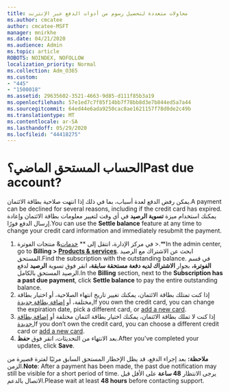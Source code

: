 ```yaml
---
title: محاولات متعددة لتحصيل رسوم من أدوات الدفع عبر الإنترنت
ms.author: cmcatee
author: cmcatee-MSFT
manager: mnirkhe
ms.date: 04/21/2020
ms.audience: Admin
ms.topic: article
ROBOTS: NOINDEX, NOFOLLOW
localization_priority: Normal
ms.collection: Adm_O365
ms.custom:
- "445"
- "1500018"
ms.assetid: 29635602-3521-4663-9d85-d111f85b3a19
ms.openlocfilehash: 57e1ed7c7f85f14bb7f78bb8d3e7b844ed5a7a44
ms.sourcegitcommit: 64ed44e6ada9250cac8ae1621157f78d0de2c49b
ms.translationtype: MT
ms.contentlocale: ar-SA
ms.lasthandoff: 05/29/2020
ms.locfileid: "44418275"
---
```

# <a name="past-due-account"></a><span data-ttu-id="20bfa-102">الحساب المستحق الماضي؟</span><span class="sxs-lookup"><span data-stu-id="20bfa-102">Past due account?</span></span>

<span data-ttu-id="20bfa-103">يمكن رفض الدفع لعدة أسباب، بما في ذلك إذا انتهت صلاحية بطاقة الائتمان.</span><span class="sxs-lookup"><span data-stu-id="20bfa-103">A payment can be declined for several reasons, including if the credit card has expired.</span></span> <span data-ttu-id="20bfa-104">يمكنك استخدام ميزة **تسوية الرصيد** في أي وقت لتغيير معلومات بطاقة الائتمان وإعادة إرسال الدفع فورًا.</span><span class="sxs-lookup"><span data-stu-id="20bfa-104">You can use the **Settle balance** feature at any time to change your credit card information and immediately resubmit the payment.</span></span>

1. <span data-ttu-id="20bfa-105">في مركز الإدارة، انتقل إلى \*\* [خدمات](https://go.microsoft.com/fwlink/p/?linkid=842054)& منتجات الفوترة >.\*\*</span><span class="sxs-lookup"><span data-stu-id="20bfa-105">In the admin center, go to **Billing > [Products & services](https://go.microsoft.com/fwlink/p/?linkid=842054)**.</span></span>
<span data-ttu-id="20bfa-106">ابحث عن الاشتراك مع الرصيد المستحق.</span><span class="sxs-lookup"><span data-stu-id="20bfa-106">Find the subscription with the outstanding balance.</span></span> <span data-ttu-id="20bfa-107">في قسم **الفوترة،** بجوار **الاشتراك لديه دفعة مستحقة سابقة،** انقر فوق تسوية **الرصيد** لدفع الرصيد المستحق بالكامل.</span><span class="sxs-lookup"><span data-stu-id="20bfa-107">In the **Billing** section, next to the **Subscription has a past due payment**, click **Settle balance** to pay the entire outstanding balance.</span></span>
2. <span data-ttu-id="20bfa-108">إذا كنت تمتلك بطاقة الائتمان، يمكنك تغيير تاريخ انتهاء الصلاحية، أو اختيار بطاقة مختلفة، أو [إضافة بطاقة جديدة.](https://docs.microsoft.com/microsoft-365/commerce/billing-and-payments/manage-payment-methods?view=o365-worldwide)</span><span class="sxs-lookup"><span data-stu-id="20bfa-108">If you own the credit card, you can change the expiration date, pick a different card, or [add a new card](https://docs.microsoft.com/microsoft-365/commerce/billing-and-payments/manage-payment-methods?view=o365-worldwide).</span></span>
3. <span data-ttu-id="20bfa-109">إذا كنت لا تملك بطاقة الائتمان، يمكنك اختيار بطاقة ائتمان مختلفة أو [إضافة بطاقة جديدة.](https://docs.microsoft.com/microsoft-365/commerce/billing-and-payments/manage-payment-methods?view=o365-worldwide)</span><span class="sxs-lookup"><span data-stu-id="20bfa-109">If you don’t own the credit card, you can choose a different credit card or [add a new card](https://docs.microsoft.com/microsoft-365/commerce/billing-and-payments/manage-payment-methods?view=o365-worldwide).</span></span>
4. <span data-ttu-id="20bfa-110">بعد الانتهاء من التحديثات، انقر فوق **حفظ**.</span><span class="sxs-lookup"><span data-stu-id="20bfa-110">After you’ve completed your updates, click **Save**.</span></span>

<span data-ttu-id="20bfa-111">**ملاحظة:** بعد إجراء الدفع، قد يظل الإخطار المستحق السابق مرئيًا لفترة قصيرة من الزمن.</span><span class="sxs-lookup"><span data-stu-id="20bfa-111">**Note**: After a payment has been made, the past due notification may still be visible for a short period of time.</span></span> <span data-ttu-id="20bfa-112">يرجى الانتظار **48 ساعة** على الأقل قبل الاتصال بالدعم.</span><span class="sxs-lookup"><span data-stu-id="20bfa-112">Please wait at least **48 hours** before contacting support.</span></span>
